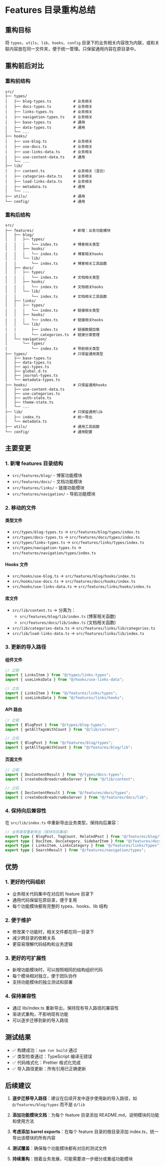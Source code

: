 # Features 目录重构总结

## 重构目标

将 `types`、`utils`、`lib`、`hooks`、`config` 目录下的业务相关内容改为内联，或和关联内容放在同一文件夹，便于统一管理。只保留通用内容在原目录中。

## 重构前后对比

### 重构前结构
```
src/
├── types/
│   ├── blog-types.ts          # 业务相关
│   ├── docs-types.ts          # 业务相关
│   ├── links-types.ts         # 业务相关
│   ├── navigation-types.ts    # 业务相关
│   ├── base-types.ts          # 通用
│   ├── data-types.ts          # 通用
│   └── ...
├── hooks/
│   ├── use-blog.ts            # 业务相关
│   ├── use-docs.ts            # 业务相关
│   ├── use-links-data.ts      # 业务相关
│   ├── use-content-data.ts    # 通用
│   └── ...
├── lib/
│   ├── content.ts             # 业务相关（混合）
│   ├── categories-data.ts     # 业务相关
│   ├── load-links-data.ts     # 业务相关
│   ├── metadata.ts            # 通用
│   └── ...
├── utils/                     # 通用
└── config/                    # 通用
```

### 重构后结构
```
src/
├── features/                  # 新增：业务功能模块
│   ├── blog/
│   │   ├── types/
│   │   │   └── index.ts       # 博客相关类型
│   │   ├── hooks/
│   │   │   └── index.ts       # 博客相关hooks
│   │   └── lib/
│   │       └── index.ts       # 博客相关工具函数
│   ├── docs/
│   │   ├── types/
│   │   │   └── index.ts       # 文档相关类型
│   │   ├── hooks/
│   │   │   └── index.ts       # 文档相关hooks
│   │   └── lib/
│   │       └── index.ts       # 文档相关工具函数
│   ├── links/
│   │   ├── types/
│   │   │   └── index.ts       # 链接相关类型
│   │   ├── hooks/
│   │   │   └── index.ts       # 链接相关hooks
│   │   └── lib/
│   │       ├── index.ts       # 链接数据加载
│   │       └── categories.ts  # 链接分类管理
│   └── navigation/
│       └── types/
│           └── index.ts       # 导航相关类型
├── types/                     # 只保留通用类型
│   ├── base-types.ts
│   ├── data-types.ts
│   ├── api-types.ts
│   ├── global.d.ts
│   ├── journal-types.ts
│   └── metadata-types.ts
├── hooks/                     # 只保留通用hooks
│   ├── use-content-data.ts
│   ├── use-categories.ts
│   ├── auth-state.ts
│   ├── theme-state.ts
│   └── ...
├── lib/                       # 只保留通用lib
│   ├── index.ts               # 统一导出
│   └── metadata.ts
├── utils/                     # 通用工具函数
└── config/                    # 通用配置
```

## 主要变更

### 1. 新增 features 目录结构
- `src/features/blog/` - 博客功能模块
- `src/features/docs/` - 文档功能模块  
- `src/features/links/` - 链接功能模块
- `src/features/navigation/` - 导航功能模块

### 2. 移动的文件

#### 类型文件
- `src/types/blog-types.ts` → `src/features/blog/types/index.ts`
- `src/types/docs-types.ts` → `src/features/docs/types/index.ts`
- `src/types/links-types.ts` → `src/features/links/types/index.ts`
- `src/types/navigation-types.ts` → `src/features/navigation/types/index.ts`

#### Hooks 文件
- `src/hooks/use-blog.ts` → `src/features/blog/hooks/index.ts`
- `src/hooks/use-docs.ts` → `src/features/docs/hooks/index.ts`
- `src/hooks/use-links-data.ts` → `src/features/links/hooks/index.ts`

#### 库文件
- `src/lib/content.ts` → 分离为：
  - `src/features/blog/lib/index.ts` (博客相关函数)
  - `src/features/docs/lib/index.ts` (文档相关函数)
- `src/lib/categories-data.ts` → `src/features/links/lib/categories.ts`
- `src/lib/load-links-data.ts` → `src/features/links/lib/index.ts`

### 3. 更新的导入路径

#### 组件文件
```typescript
// 之前
import { LinksItem } from "@/types/links-types";
import { useLinksData } from "@/hooks/use-links-data";

// 之后
import { LinksItem } from "@/features/links/types";
import { useLinksData } from "@/features/links/hooks";
```

#### API 路由
```typescript
// 之前
import { BlogPost } from "@/types/blog-types";
import { getAllTagsWithCount } from "@/lib/content";

// 之后
import { BlogPost } from "@/features/blog/types";
import { getAllTagsWithCount } from "@/features/blog/lib";
```

#### 页面文件
```typescript
// 之前
import { DocContentResult } from "@/types/docs-types";
import { createDocBreadcrumbsServer } from "@/lib/content";

// 之后
import { DocContentResult } from "@/features/docs/types";
import { createDocBreadcrumbsServer } from "@/features/docs/lib";
```

### 4. 保持向后兼容性

在 `src/lib/index.ts` 中重新导出业务类型，保持向后兼容：

```typescript
// 业务类型重新导出（保持向后兼容）
export type { BlogPost, TagCount, RelatedPost } from "@/features/blog/types";
export type { DocItem, DocCategory, SidebarItem } from "@/features/docs/types";
export type { LinksItem, LinksCategory } from "@/features/links/types";
export type { SearchResult } from "@/features/navigation/types";
```

## 优势

### 1. 更好的代码组织
- 业务相关代码集中在对应的 feature 目录下
- 通用代码保留在原目录，便于复用
- 每个功能模块都有完整的 types、hooks、lib 结构

### 2. 便于维护
- 修改某个功能时，相关文件都在同一目录下
- 减少跨目录的依赖关系
- 更容易理解代码结构和业务逻辑

### 3. 更好的可扩展性
- 新增功能模块时，可以按照相同的结构组织代码
- 每个模块相对独立，便于团队协作
- 支持功能模块的独立测试和部署

### 4. 保持兼容性
- 通过 lib/index.ts 重新导出，保持现有导入路径的兼容性
- 渐进式重构，不影响现有功能
- 可以逐步迁移到新的导入路径

## 测试结果

- ✅ 构建成功：`npm run build` 通过
- ✅ 类型检查通过：TypeScript 编译无错误
- ✅ 代码格式化：Prettier 格式化完成
- ✅ 导入路径更新：所有引用已正确更新

## 后续建议

1. **逐步迁移导入路径**：建议在后续开发中逐步使用新的导入路径，如 `@/features/blog/types` 而不是 `@/lib`

2. **添加功能模块文档**：为每个 feature 目录添加 README.md，说明模块的功能和使用方法

3. **考虑添加 barrel exports**：在每个 feature 目录的根目录添加 index.ts，统一导出该模块的所有内容

4. **测试覆盖**：确保每个功能模块都有对应的测试文件

5. **持续重构**：随着业务发展，可能需要进一步细分或重组功能模块